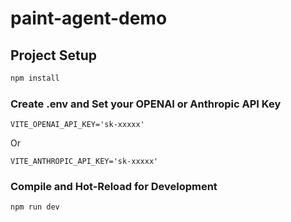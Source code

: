 # paint-agent-demo



## Project Setup

```sh
npm install
```


### Create .env and Set your OPENAI or Anthropic API Key


```
VITE_OPENAI_API_KEY='sk-xxxxx'
```
Or

```
VITE_ANTHROPIC_API_KEY='sk-xxxxx'
```

### Compile and Hot-Reload for Development

```sh
npm run dev
```

